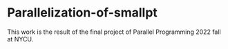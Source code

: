 # Parallelization-of-smallpt
This work is the result of the final project of Parallel Programming 2022 fall at NYCU.
